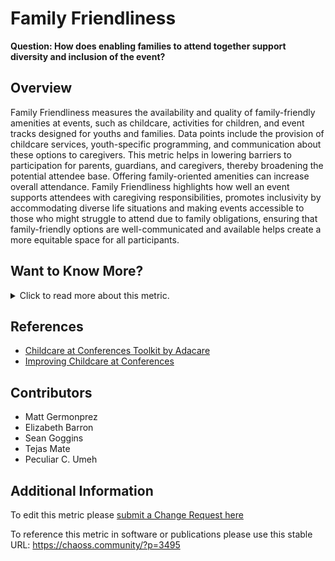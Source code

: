 # Family Friendliness

**Question: How does enabling families to attend together support diversity and inclusion of the event?**

## Overview

Family Friendliness measures the availability and quality of family-friendly amenities at events, such as childcare, activities for children, and event tracks designed for youths and families. Data points include the provision of childcare services, youth-specific programming, and communication about these options to caregivers. This metric helps in lowering barriers to participation for parents, guardians, and caregivers, thereby broadening the potential attendee base. Offering family-oriented amenities can increase overall attendance. Family Friendliness highlights how well an event supports attendees with caregiving responsibilities, promotes inclusivity by accommodating diverse life situations and making events accessible to those who might struggle to attend due to family obligations, ensuring that family-friendly options are well-communicated and available helps create a more equitable space for all participants.

## Want to Know More?

<span markdown="1"><details>

<summary>Click to read more about this metric.</summary>

### Data Collection Strategies

*   Interview conference staff
    *   Question: What services does the conference have for attendees who have children to take care of?
    *   Question: Do you have a mother’s room? If yes, describe.
    *   Question: Do you offer child care during the event? If yes, describe.
    *   Question, If childcare is offered, for what ages?
    *   Question: Are there activities and care that support tweens/teens (youth) and not only young children.
    *   Question: Do you have special sessions for children? If yes, describe.
*   Survey conference participants
    *   Likert scale \[1-x] item: How family friendly is the event?
    *   Likert scale \[1-x] item: Anyone can bring their children to the event and know that they have things to do.
    *   Likert scale \[1-x] item: Children have a place at the conference to play without disturbing other attendees.
*   Analyze conference website \[check list]
    *   Does the conference promote having a mother’s room?
    *   Does the conference promote activities for children and youth?
    *   Does the conference promote family-oriented activities?
    *   Does the conference explicitly invite attendees to bring their children?
    *   Does the conference offer childcare, including youth space?

</details></span>

## References

*   [Childcare at Conferences Toolkit by Adacare](https://adacamp.org/adacamp-toolkit/childcare/)
*   [Improving Childcare at Conferences](https://open.nytimes.com/what-if-child-care-were-as-standard-as-coffee-at-tech-conferences-568c5fba028e)

## Contributors

*   Matt Germonprez
*   Elizabeth Barron
*   Sean Goggins
*   Tejas Mate
*   Peculiar C. Umeh

## Additional Information

To edit this metric please [submit a Change Request here](https://github.com/chaoss/wg-dei/blob/main/focus-areas/event-diversity/family-friendliness.md)

To reference this metric in software or publications please use this stable URL: <https://chaoss.community/?p=3495>

<!-- # For groupings in the knowledge base
Context tags: Event
Keyword tags: childcare, daycare, family friendly, family-friendly, breastfeeding, nursing, breast pumping
→

